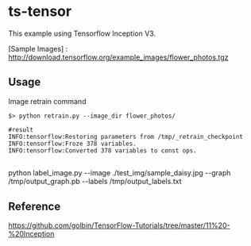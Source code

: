# ts-tensor
This example using Tensorflow Inception V3.

[Sample Images] : http://download.tensorflow.org/example_images/flower_photos.tgz

## Usage
Image retrain command

```
$> python retrain.py --image_dir flower_photos/

#result
INFO:tensorflow:Restoring parameters from /tmp/_retrain_checkpoint
INFO:tensorflow:Froze 378 variables.
INFO:tensorflow:Converted 378 variables to const ops.

```

## 
python label_image.py --image ./test_img/sample_daisy.jpg --graph /tmp/output_graph.pb --labels /tmp/output_labels.txt

## Reference

https://github.com/golbin/TensorFlow-Tutorials/tree/master/11%20-%20Inception